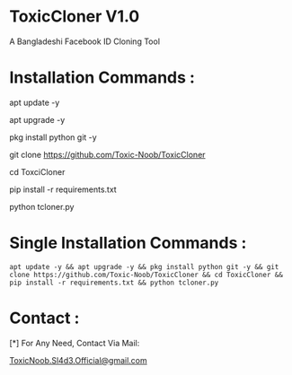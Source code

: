 # ToxicCloner V1.0

A Bangladeshi Facebook ID Cloning Tool

# Installation Commands :

apt update -y

apt upgrade -y

pkg install python git -y

git clone https://github.com/Toxic-Noob/ToxicCloner

cd ToxciCloner

pip install -r requirements.txt

python tcloner.py

# Single Installation Commands :
``` shell script
apt update -y && apt upgrade -y && pkg install python git -y && git clone https://github.com/Toxic-Noob/ToxicCloner && cd ToxicCloner && pip install -r requirements.txt && python tcloner.py
```

# Contact :

[*] For Any Need, Contact Via Mail:

ToxicNoob.Sl4d3.Official@gmail.com
